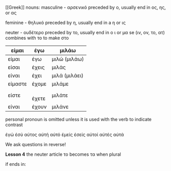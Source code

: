 
[[Greek]] nouns:
masculine - αρσενικό
preceded by ο, usually end in ος, ης, or ας

feminine - θηλυκό
preceded by η, usually end in a η or ις

neuter - ουδέτερο
preceded by το, usually end in ο ι or μα
se (ιν, ον, το, ατ) combines with το to make στο


| **είμαι**<br> | έγω       | μιλάω         |
| ------------- | --------- | ------------- |
| είμαι<br>     | έγω       | μιλώ (μιλάω)  |
| είσαι<br>     | έχεις     | μιλάς         |
| είναι<br>     | έχει      | μιλά (μιλάει) |
| είμαστε<br>   | έχομε     | μιλάμε        |
| είστε<br>     | <br>έχετε | μιλάτε        |
| είναι         | έχουν     | μιλάνε        |



personal pronoun is omitted unless it is used with the verb to indicate contrast

έγώ
έσύ
αύτος
αύτή
αύτό
έμείς
έσείς
αύτοί
αύτές
αύτά

We ask questions in reverse!

**Lesson 4**
the neuter article το becomes τα when plural

if ends in:
